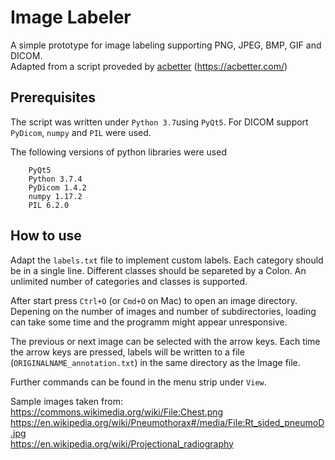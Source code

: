 # Image Labeler
A simple prototype for image labeling supporting PNG, JPEG, BMP, GIF and DICOM.  
Adapted from a script proveded by [acbetter](https://gist.github.com/acbetter/32c575803ec361c3e82064e60db4e3e0) (https://acbetter.com/)

## Prerequisites
The script was written under `Python 3.7`using `PyQt5`. 
For DICOM support `PyDicom`, `numpy` and `PIL` were used.

The following versions of python libraries were used 
```
    PyQt5
    Python 3.7.4
    PyDicom 1.4.2
    numpy 1.17.2
    PIL 6.2.0
```

## How to use
Adapt the `labels.txt` file to implement custom labels. Each category should be in a single line. Different classes should be separeted by a Colon. An unlimited number of categories and classes is supported.

After start press `Ctrl+O` (or `Cmd+O` on Mac) to open an image directory. Depening on the number of images and number of subdirectories, loading can take some time and the programm might appear unresponsive. 

The previous or next image can be selected with the arrow keys. Each time the arrow keys are pressed, labels will be written to a file (`ORIGINALNAME_annotation.txt`) in the same directory as the Image file. 

Further commands can be found in the menu strip under `View`.
  
Sample images taken from: 
https://commons.wikimedia.org/wiki/File:Chest.png  
https://en.wikipedia.org/wiki/Pneumothorax#/media/File:Rt_sided_pneumoD.jpg  
https://en.wikipedia.org/wiki/Projectional_radiography  
